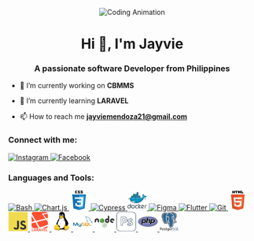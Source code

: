 <p align="center">
  <img src="https://media3.giphy.com/media/v1.Y2lkPTc5MGI3NjExbjB1cXAzOTdhNTJoY3JraTI3cTM0ZDFoZDRxZnUyNW01c2E5MGV5ciZlcD12MV9pbnRlcm5hbF9naWZfYnlfaWQmY3Q9Zw/wBSsIKHZB1jb6log86/giphy.gif" alt="Coding Animation" width="120">
</p>
<h1 align="center">Hi 👋, I'm Jayvie</h1>
<h3 align="center">A passionate software Developer from Philippines</h3>

- 🔭 I’m currently working on **CBMMS**

- 🌱 I’m currently learning **LARAVEL**

- 📫 How to reach me **jayviemendoza21@gmail.com**
<h3 align="left">Connect with me:</h3> <p align="left"> <!-- Instagram (Static Colored Icon) --> <a href="https://instagram.com/jjayv_11" target="_blank" rel="noopener noreferrer"> <img src="https://upload.wikimedia.org/wikipedia/commons/thumb/e/e7/Instagram_logo_2016.svg/40px-Instagram_logo_2016.svg.png" alt="Instagram" height="40" width="40"> </a> <!-- Facebook (Animated Icon) --> <a href="https://www.facebook.com/jayvie.mendoza.370" target="_blank" rel="noopener noreferrer"> <img src="https://www.animatedimages.org/data/media/637/animated-facebook-logo-image-0021.gif" alt="Facebook" height="40" width="40"> </a> </p> <h3 align="left">Languages and Tools:</h3> <p align="left"> <a href="https://www.gnu.org/software/bash/" target="_blank" rel="noopener noreferrer"> <img src="https://www.vectorlogo.zone/logos/gnu_bash/gnu_bash-icon.svg" alt="Bash" width="40" height="40"> </a> <a href="https://www.chartjs.org" target="_blank" rel="noopener noreferrer"> <img src="https://www.chartjs.org/media/logo-title.svg" alt="Chart.js" width="40" height="40"> </a> <a href="https://www.w3schools.com/css/" target="_blank" rel="noopener noreferrer"> <img src="https://raw.githubusercontent.com/devicons/devicon/master/icons/css3/css3-original-wordmark.svg" alt="CSS3" width="40" height="40"> </a> <a href="https://www.cypress.io" target="_blank" rel="noopener noreferrer"> <img src="https://raw.githubusercontent.com/simple-icons/simple-icons/6e46ec1fc23b60c8fd0d2f2ff46db82e16dbd75f/icons/cypress.svg" alt="Cypress" width="40" height="40"> </a> <a href="https://www.docker.com/" target="_blank" rel="noopener noreferrer"> <img src="https://raw.githubusercontent.com/devicons/devicon/master/icons/docker/docker-original-wordmark.svg" alt="Docker" width="40" height="40"> </a> <a href="https://www.figma.com/" target="_blank" rel="noopener noreferrer"> <img src="https://www.vectorlogo.zone/logos/figma/figma-icon.svg" alt="Figma" width="40" height="40"> </a> <a href="https://flutter.dev" target="_blank" rel="noopener noreferrer"> <img src="https://www.vectorlogo.zone/logos/flutterio/flutterio-icon.svg" alt="Flutter" width="40" height="40"> </a> <a href="https://git-scm.com/" target="_blank" rel="noopener noreferrer"> <img src="https://www.vectorlogo.zone/logos/git-scm/git-scm-icon.svg" alt="Git" width="40" height="40"> </a> <a href="https://www.w3.org/html/" target="_blank" rel="noopener noreferrer"> <img src="https://raw.githubusercontent.com/devicons/devicon/master/icons/html5/html5-original-wordmark.svg" alt="HTML5" width="40" height="40"> </a> <a href="https://developer.mozilla.org/en-US/docs/Web/JavaScript" target="_blank" rel="noopener noreferrer"> <img src="https://raw.githubusercontent.com/devicons/devicon/master/icons/javascript/javascript-original.svg" alt="JavaScript" width="40" height="40"> </a> <a href="https://laravel.com/" target="_blank" rel="noopener noreferrer"> <img src="https://raw.githubusercontent.com/devicons/devicon/master/icons/laravel/laravel-plain-wordmark.svg" alt="Laravel" width="40" height="40"> </a> <a href="https://www.linux.org/" target="_blank" rel="noopener noreferrer"> <img src="https://raw.githubusercontent.com/devicons/devicon/master/icons/linux/linux-original.svg" alt="Linux" width="40" height="40"> </a> <a href="https://www.mysql.com/" target="_blank" rel="noopener noreferrer"> <img src="https://raw.githubusercontent.com/devicons/devicon/master/icons/mysql/mysql-original-wordmark.svg" alt="MySQL" width="40" height="40"> </a> <a href="https://nodejs.org" target="_blank" rel="noopener noreferrer"> <img src="https://raw.githubusercontent.com/devicons/devicon/master/icons/nodejs/nodejs-original-wordmark.svg" alt="Node.js" width="40" height="40"> </a> <a href="https://www.photoshop.com/en" target="_blank" rel="noopener noreferrer"> <img src="https://raw.githubusercontent.com/devicons/devicon/master/icons/photoshop/photoshop-line.svg" alt="Photoshop" width="40" height="40"> </a> <a href="https://www.php.net" target="_blank" rel="noopener noreferrer"> <img src="https://raw.githubusercontent.com/devicons/devicon/master/icons/php/php-original.svg" alt="PHP" width="40" height="40"> </a> <a href="https://www.postgresql.org" target="_blank" rel="noopener noreferrer"> <img src="https://raw.githubusercontent.com/devicons/devicon/master/icons/postgresql/postgresql-original-wordmark.svg" alt="PostgreSQL" width="40" height="40"> </a> </p>
